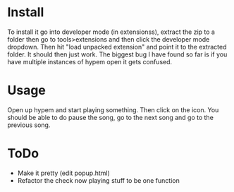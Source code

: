 Install
=======

To install it go into developer mode (in extensionss), extract the zip to a folder then go to tools>extensions and then click the developer mode dropdown.  Then hit "load unpacked extension" and point it to the extracted folder.  It should then just work.  The biggest bug I have found so far is if you have multiple instances of hypem open it gets confused.

Usage
=====
Open up hypem and start playing something. Then click on the icon.  You should
be able to do pause the song, go to the next song and go to the previous song.

ToDo
====
  * Make it pretty (edit popup.html)
  * Refactor the check now playing stuff to be one function

